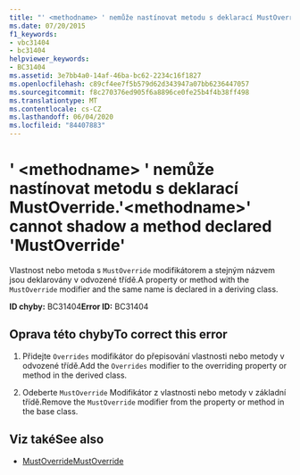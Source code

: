 ```yaml
---
title: "' <methodname> ' nemůže nastínovat metodu s deklarací MustOverride."
ms.date: 07/20/2015
f1_keywords:
- vbc31404
- bc31404
helpviewer_keywords:
- BC31404
ms.assetid: 3e7bb4a0-14af-46ba-bc62-2234c16f1827
ms.openlocfilehash: c89cf4ee7f5b579d62d343947a07bb6236447057
ms.sourcegitcommit: f8c270376ed905f6a8896ce0fe25b4f4b38ff498
ms.translationtype: MT
ms.contentlocale: cs-CZ
ms.lasthandoff: 06/04/2020
ms.locfileid: "84407883"
---
```

# <a name="methodname-cannot-shadow-a-method-declared-mustoverride"></a><span data-ttu-id="4bb57-102">' \<methodname> ' nemůže nastínovat metodu s deklarací MustOverride.</span><span class="sxs-lookup"><span data-stu-id="4bb57-102">'\<methodname>' cannot shadow a method declared 'MustOverride'</span></span>
<span data-ttu-id="4bb57-103">Vlastnost nebo metoda s `MustOverride` modifikátorem a stejným názvem jsou deklarovány v odvozené třídě.</span><span class="sxs-lookup"><span data-stu-id="4bb57-103">A property or method with the `MustOverride` modifier and the same name is declared in a deriving class.</span></span>  
  
 <span data-ttu-id="4bb57-104">**ID chyby:** BC31404</span><span class="sxs-lookup"><span data-stu-id="4bb57-104">**Error ID:** BC31404</span></span>  
  
## <a name="to-correct-this-error"></a><span data-ttu-id="4bb57-105">Oprava této chyby</span><span class="sxs-lookup"><span data-stu-id="4bb57-105">To correct this error</span></span>  
  
1. <span data-ttu-id="4bb57-106">Přidejte `Overrides` modifikátor do přepisování vlastnosti nebo metody v odvozené třídě.</span><span class="sxs-lookup"><span data-stu-id="4bb57-106">Add the `Overrides` modifier to the overriding property or method in the derived class.</span></span>  
  
2. <span data-ttu-id="4bb57-107">Odeberte `MustOverride` Modifikátor z vlastnosti nebo metody v základní třídě.</span><span class="sxs-lookup"><span data-stu-id="4bb57-107">Remove the `MustOverride` modifier from the property or method in the base class.</span></span>  
  
## <a name="see-also"></a><span data-ttu-id="4bb57-108">Viz také</span><span class="sxs-lookup"><span data-stu-id="4bb57-108">See also</span></span>

- [<span data-ttu-id="4bb57-109">MustOverride</span><span class="sxs-lookup"><span data-stu-id="4bb57-109">MustOverride</span></span>](../language-reference/modifiers/mustoverride.md)
